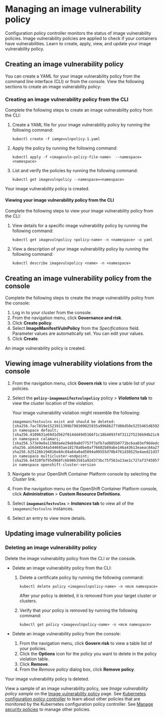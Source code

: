 # Managing an image vulnerability policy 

Configuration policy controller monitors the status of image vulnerability policies. Image vulnerability policies are applied to check if your containers have vulnerabilities. Learn to create, apply, view, and update your image vulnerability policy. 

## Creating an image vulnerability policy 

You can create a YAML for your image vulnerability policy from the command line interface (CLI) or from the console. View the following sections to create an image vulnerability policy: 

### Creating an image vulnerability policy from the CLI

Complete the following steps to create an image vulnerability policy from the CLI:

1. Create a YAML file for your image vulnerability policy by running the following command:

   ```
   kubectl create -f iamgevulnpolicy-1.yaml
   ```

2. Apply the policy by running the following command:

   ```
   kubectl apply -f <imagevuln-policy-file-name>  --namespace=<namespace>
   ```

3. List and verify the policies by running the following command:

   ```
   kubectl get imagevulnpolicy --namespace=<namespace>
   ```

Your image vulnerability policy is created. 

#### Viewing your image vulnerability policy from the CLI 

Complete the following steps to view your image vulnerability policy from the CLI:

1. View details for a specific image vulnerability policy by running the following command:

   ```
   kubectl get imagevulnpolicy <policy-name> -n <namespace> -o yaml
   ```

2. View a description of your image vulnerability policy by running the following command:

   ```
   kubectl describe imagevulnpolicy <name> -n <namespace>
   ```

## Creating an image vulnerability policy from the console

Complete the following steps to create the image vulnerability policy from the console:

1. Log in to your cluster from the console.
2. From the navigation menu, click **Governance and risk**.
3. Click **Create policy**.
4. Select **ImageManifestVulnPolicy** from the _Specifications_ field. Parameter values are automatically set. You can edit your values.
5. Click **Create**.

An image vulnerability policy is created.

## Viewing image vulnerability violations from the console

1. From the navigation menu, click **Govern risk** to view a table list of your policies.
2. Select the **`policy-imagemanifestvulnpolicy`** policy > **_Violations_ tab** to view the cluster location of the violation.

   Your image vulnerability violation might resemble the following:

   ```
   imagemanifestvulns exist and should be deleted: [sha256.7ac7819e1523911399b798309025935a9968b277d86d50e5255465d6592c0266] in namespace default; [sha256.4109631e69d1d562f014dd49d5166f1c18b4093f4f311275236b94b21c0041c0] in namespace calamari; [sha256.573e9e0a1198da4e29eb9a8d7757f7afb7ad085b0771bc6aa03ef96dedc5b743, sha256.a56d40244a544693ae18178a0be8af76602b89abe146a43613eaeac84a27494e, sha256.b25126b194016e84c04a64a0ad5094a90555d70b4761d38525e4aed21d372820] in namespace multicluster-endpoint; [sha256.64320fbf95d968fc6b9863581a92d373bc75f563a13ae1c727af37450579f61a] in namespace openshift-cluster-version
   ```

3. Navigate to your OpenShift Container Platform console by selecting the _Cluster_ link.

4. From the navigation menu on the OpenShift Container Platform console, click **Administration** > **Custom Resource Definitions**.

5. Select **`imagemanifestvulns`** > **_Instances_ tab** to view all of the `imagemanifestvulns` instances.

6. Select an entry to view more details.

## Updating image vulnerability policies

### Deleting an image vulnerability policy

Delete the image vulnerability policy from the CLI or the console. 

* Delete an image vulnerability policy from the CLI:

  1. Delete a certificate policy by running the following command: <!--verify command `namespace`-->

      ```
      kubectl delete policy <imagevulnpolicy-name> -n <mcm namespace>  
      ```

      After your policy is deleted, it is removed from your target cluster or clusters.

  2. Verify that your policy is removed by running the following command:

      ```
      kubectl get policy <imagevulnpolicy-name> -n <mcm namespace>
      ```
      
* Delete an image vulnerability policy from the console:

  1. From the navigation menu, click **Govern risk** to view a table list of your policies.
  2. Click the **Options** icon for the policy you want to delete in the policy violation table.
  3. Click **Remove**.
  4. From the _Remove policy_ dialog box, click **Remove policy**.

Your image vulnerability policy is deleted.

View a sample of an image vulnerability policy, see _Image vulnerability policy sample_ on the [Image vulnerability policy](image_vuln_policy.md) page. See [Kubernetes configuration policy controller](config_policy_ctrl.md) to learn about other policies that are monitored by the Kubernetes configuration policy controller. See [Manage security policies](manage_policy_overview.md) to manage other policies.
